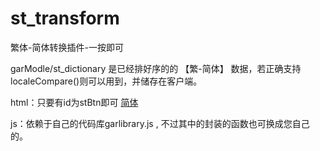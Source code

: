 # st_transform
繁体-简体转换插件-一按即可

garModle/st_dictionary 是已经排好序的的 【繁-简体】 数据，若正确支持localeCompare()则可以用到，并储存在客户端。

html：只要有id为stBtn即可
 <a href="javascript:;" id="stBtn" >简体</a>

js：依赖于自己的代码库garlibrary.js , 不过其中的封装的函数也可换成您自己的。
